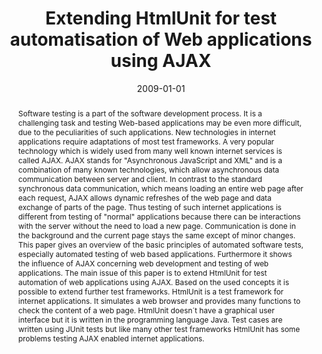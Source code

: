 ---
abstract: Software testing is a part of the software development process. It is a
  challenging task and testing Web-based applications may be even more difficult,
  due to the peculiarities of such applications. New technologies in internet applications
  require adaptations of most test frameworks. A very popular technology which is
  widely used from many well known internet services is called AJAX. AJAX stands for
  "Asynchronous JavaScript and XML" and is a combination of many known technologies,
  which allow asynchronous data communication between server and client. In contrast
  to the standard synchronous data communication, which means loading an entire web
  page after each request, AJAX allows dynamic refreshes of the web page and data
  exchange of parts of the page. Thus testing of such internet applications is different
  from testing of "normal" applications because there can be interactions with the
  server without the need to load a new page. Communication is done in the background
  and the current page stays the same except of minor changes. This paper gives an
  overview of the basic principles of automated software tests, especially automated
  testing of web based applications. Furthermore it shows the influence of AJAX concerning
  web development and testing of web applications. The main issue of this paper is
  to extend HtmlUnit for test automation of web applications using AJAX. Based on
  the used concepts it is possible to extend further test frameworks. HtmlUnit is
  a test framework for internet applications. It simulates a web browser and provides
  many functions to check the content of a web page. HtmlUnit doesn´t have a graphical
  user interface but it is written in the programming language Java. Test cases are
  written using JUnit tests but like many other test frameworks HtmlUnit has some
  problems testing AJAX enabled internet applications.
authors:
- Andreas Langer
date: '2009-01-01'
featured: false
publication_types:
- '7'
publishDate: '2009-01-01'
title: Extending HtmlUnit for test automatisation of Web applications using AJAX
url_pdf: ''
---